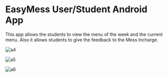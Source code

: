 # EasyMess User/Student Android App

This app allows the students to view the menu of the week and the current menu. Also it allows students to give the feedback to the Mess Incharge.


![a4](https://user-images.githubusercontent.com/44019784/129075933-8683ddd2-632c-4c52-9056-be2e00665316.jpg)

![a5](https://user-images.githubusercontent.com/44019784/129075944-002cb344-1308-446b-b3c5-7fd86feb542c.jpg)

![a6](https://user-images.githubusercontent.com/44019784/129075953-0d9a9866-635c-42e1-a179-b57ad85022c1.jpg)

